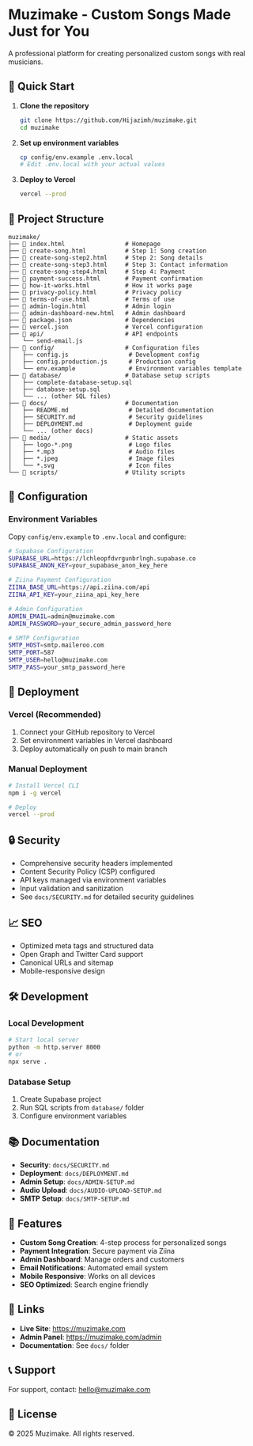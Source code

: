 # Muzimake - Custom Songs Made Just for You

A professional platform for creating personalized custom songs with real musicians.

## 🚀 Quick Start

1. **Clone the repository**
   ```bash
   git clone https://github.com/Hijazimh/muzimake.git
   cd muzimake
   ```

2. **Set up environment variables**
   ```bash
   cp config/env.example .env.local
   # Edit .env.local with your actual values
   ```

3. **Deploy to Vercel**
   ```bash
   vercel --prod
   ```

## 📁 Project Structure

```
muzimake/
├── 📄 index.html                 # Homepage
├── 📄 create-song.html           # Step 1: Song creation
├── 📄 create-song-step2.html     # Step 2: Song details
├── 📄 create-song-step3.html     # Step 3: Contact information
├── 📄 create-song-step4.html     # Step 4: Payment
├── 📄 payment-success.html       # Payment confirmation
├── 📄 how-it-works.html          # How it works page
├── 📄 privacy-policy.html        # Privacy policy
├── 📄 terms-of-use.html          # Terms of use
├── 📄 admin-login.html           # Admin login
├── 📄 admin-dashboard-new.html   # Admin dashboard
├── 📄 package.json               # Dependencies
├── 📄 vercel.json                # Vercel configuration
├── 📁 api/                       # API endpoints
│   └── send-email.js
├── 📁 config/                    # Configuration files
│   ├── config.js                 # Development config
│   ├── config.production.js      # Production config
│   └── env.example               # Environment variables template
├── 📁 database/                  # Database setup scripts
│   ├── complete-database-setup.sql
│   ├── database-setup.sql
│   └── ... (other SQL files)
├── 📁 docs/                      # Documentation
│   ├── README.md                 # Detailed documentation
│   ├── SECURITY.md               # Security guidelines
│   ├── DEPLOYMENT.md             # Deployment guide
│   └── ... (other docs)
├── 📁 media/                     # Static assets
│   ├── logo-*.png                # Logo files
│   ├── *.mp3                     # Audio files
│   ├── *.jpeg                    # Image files
│   └── *.svg                     # Icon files
└── 📁 scripts/                   # Utility scripts
```

## 🔧 Configuration

### Environment Variables

Copy `config/env.example` to `.env.local` and configure:

```bash
# Supabase Configuration
SUPABASE_URL=https://lchleopfdvrgunbrlngh.supabase.co
SUPABASE_ANON_KEY=your_supabase_anon_key_here

# Ziina Payment Configuration
ZIINA_BASE_URL=https://api.ziina.com/api
ZIINA_API_KEY=your_ziina_api_key_here

# Admin Configuration
ADMIN_EMAIL=admin@muzimake.com
ADMIN_PASSWORD=your_secure_admin_password_here

# SMTP Configuration
SMTP_HOST=smtp.maileroo.com
SMTP_PORT=587
SMTP_USER=hello@muzimake.com
SMTP_PASS=your_smtp_password_here
```

## 🚀 Deployment

### Vercel (Recommended)

1. Connect your GitHub repository to Vercel
2. Set environment variables in Vercel dashboard
3. Deploy automatically on push to main branch

### Manual Deployment

```bash
# Install Vercel CLI
npm i -g vercel

# Deploy
vercel --prod
```

## 🔒 Security

- Comprehensive security headers implemented
- Content Security Policy (CSP) configured
- API keys managed via environment variables
- Input validation and sanitization
- See `docs/SECURITY.md` for detailed security guidelines

## 📈 SEO

- Optimized meta tags and structured data
- Open Graph and Twitter Card support
- Canonical URLs and sitemap
- Mobile-responsive design

## 🛠️ Development

### Local Development

```bash
# Start local server
python -m http.server 8000
# or
npx serve .
```

### Database Setup

1. Create Supabase project
2. Run SQL scripts from `database/` folder
3. Configure environment variables

## 📚 Documentation

- **Security**: `docs/SECURITY.md`
- **Deployment**: `docs/DEPLOYMENT.md`
- **Admin Setup**: `docs/ADMIN-SETUP.md`
- **Audio Upload**: `docs/AUDIO-UPLOAD-SETUP.md`
- **SMTP Setup**: `docs/SMTP-SETUP.md`

## 🎵 Features

- **Custom Song Creation**: 4-step process for personalized songs
- **Payment Integration**: Secure payment via Ziina
- **Admin Dashboard**: Manage orders and customers
- **Email Notifications**: Automated email system
- **Mobile Responsive**: Works on all devices
- **SEO Optimized**: Search engine friendly

## 🔗 Links

- **Live Site**: https://muzimake.com
- **Admin Panel**: https://muzimake.com/admin
- **Documentation**: See `docs/` folder

## 📞 Support

For support, contact: hello@muzimake.com

## 📄 License

© 2025 Muzimake. All rights reserved.
